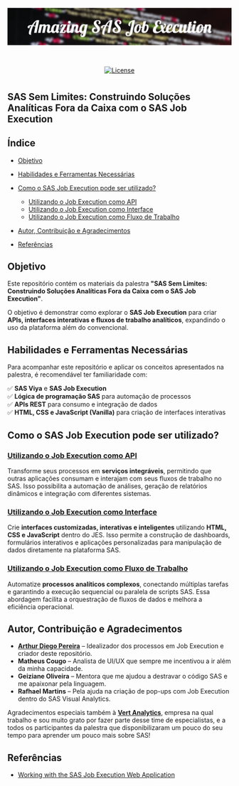 ![Banner](/images/Amazing_SAS_Job_Execution.png) <!-- Adicione o link do banner aqui -->

<div align="center">
<br />

[![License](https://img.shields.io/github/license/artYYDP/amazing-sas-jobexec.svg?style=flat-square)](LICENSE)

</div>

# <h2>SAS Sem Limites: Construindo Soluções Analíticas Fora da Caixa com o SAS Job Execution</h2>

## Índice

- [Objetivo](#objetivo)
- [Habilidades e Ferramentas Necessárias](#habilidades-e-ferramentas-necessárias)
- [Como o SAS Job Execution pode ser utilizado?](#como-o-sas-job-execution-pode-ser-utilizado)
  - [Utilizando o Job Execution como API](#utilizando-o-job-execution-como-api)
  - [Utilizando o Job Execution como Interface](#utilizando-o-job-execution-como-interface)
  - [Utilizando o Job Execution como Fluxo de Trabalho](#utilizando-o-job-execution-como-fluxo-de-trabalho)

- [Autor, Contribuição e Agradecimentos](#autor-contribuição-e-agradecimentos)
- [Referências](#referências)

## Objetivo

Este repositório contém os materiais da palestra **"SAS Sem Limites: Construindo Soluções Analíticas Fora da Caixa com o SAS Job Execution"**.

O objetivo é demonstrar como explorar o **SAS Job Execution** para criar **APIs, interfaces interativas e fluxos de trabalho analíticos**, expandindo o uso da plataforma além do convencional.

## Habilidades e Ferramentas Necessárias

Para acompanhar este repositório e aplicar os conceitos apresentados na palestra, é recomendável ter familiaridade com:

✅ **SAS Viya** e **SAS Job Execution**</br>
✅ **Lógica de programação SAS** para automação de processos</br>
✅ **APIs REST** para consumo e integração de dados</br>
✅ **HTML, CSS e JavaScript (Vanilla)** para criação de interfaces interativas

## Como o SAS Job Execution pode ser utilizado?

### [Utilizando o Job Execution como API](/topicos/jobexec-como-api.md)

Transforme seus processos em **serviços integráveis**, permitindo que outras aplicações consumam e interajam com seus fluxos de trabalho no SAS. Isso possibilita a automação de análises, geração de relatórios dinâmicos e integração com diferentes sistemas.

### [Utilizando o Job Execution como Interface](/topicos/jobexec-como-api.md)

Crie **interfaces customizadas, interativas e inteligentes** utilizando **HTML, CSS e JavaScript** dentro do JES. Isso permite a construção de dashboards, formulários interativos e aplicações personalizadas para manipulação de dados diretamente na plataforma SAS.

### [Utilizando o Job Execution como Fluxo de Trabalho](/topicos/jobexec-como-api.md)

Automatize **processos analíticos complexos**, conectando múltiplas tarefas e garantindo a execução sequencial ou paralela de scripts SAS. Essa abordagem facilita a orquestração de fluxos de dados e melhora a eficiência operacional.

## Autor, Contribuição e Agradecimentos

- [**Arthur Diego Pereira**](https://github.com/artYYDP) – Idealizador dos processos em Job Execution e criador deste repositório.
- **Matheus Cougo** – Analista de UI/UX que sempre me incentivou a ir além da minha capacidade.
- **Geiziane Oliveira** – Mentora que me ajudou a destravar o código SAS e me apaixonar pela linguagem.
- **Rafhael Martins** – Pela ajuda na criação de pop-ups com Job Execution dentro do SAS Visual Analytics.

Agradecimentos especiais também à [**Vert Analytics**](https://www.vertanalytics.com.br), empresa na qual trabalho e sou muito grato por fazer parte desse time de especialistas, e a todos os participantes da palestra que disponibilizaram um pouco do seu tempo para aprender um pouco mais sobre SAS!

## Referências

- [Working with the SAS Job Execution Web Application](https://documentation.sas.com/doc/en/jobexeccdc/v_004/jobexecug/p1gukmrin5zv1mn1rvb6afi57b88.htm)

<!--
> [!NOTE]
> Useful information that users should know, even when skimming content.

> [!TIP]
> Helpful advice for doing things better or more easily.

> [!IMPORTANT]
> Key information users need to know to achieve their goal.

> [!WARNING]
> Urgent info that needs immediate user attention to avoid problems.

> [!CAUTION]
> Advises about risks or negative outcomes of certain actions.
-->